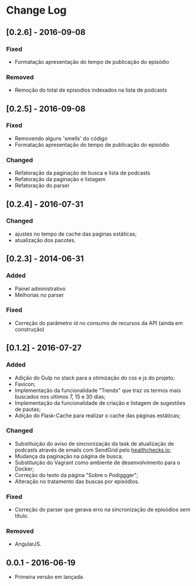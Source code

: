 # Change Log

## [0.2.6] - 2016-09-08
### Fixed
- Formatação apresentação do tempo de publicação do episódio

### Removed
- Remoção do total de episodios indexados na lista de podcasts

## [0.2.5] - 2016-09-08
### Fixed
- Removendo alguns 'smells' do código
- Formatação apresentação do tempo de publicação do episódio

### Changed
- Refatoração da paginação de busca e lista de podcasts
- Refatoração da paginação e listagem
- Refatoração do parser

## [0.2.4] - 2016-07-31
### Changed
- ajustes no tempo de cache das paginas estáticas;
- atualização dos pacotes.

## [0.2.3] - 2014-06-31
### Added
- Painel administrativo
- Melhorias no parser

### Fixed
- Correção do parâmetro id no consumo de recursos da API (ainda em construção)

## [0.1.2] - 2016-07-27
### Added
- Adição do Gulp no stack para a otimização do css e js do projeto;
- Favicon;
- Implementação da funcionalidade "Trends" que traz os termos mais buscados nos ultimos 7, 15 e 30 dias;
- Implementação da funcionalidade de criação e listagem de sugestões de pautas;
- Adição do Flask-Cache para realizar o cache das páginas estáticas;

### Changed
- Substituição do aviso de sincronização da task de atualização de podcasts através de emails com SendGrid pelo [healthchecks.io](https://healthchecks.io/);
- Mudança da paginação na página de busca;
- Substituição do Vagrant como ambiente de desenvolvimento para o Docker;
- Correção do texto da página "Sobre o Podiggger";
- Alteração no tratamento das buscas por episódios.

### Fixed
- Correção do parser que gerava erro  na sincronização de episódios sem título.

### Removed
- AngularJS.

## 0.0.1 - 2016-06-19
- Primeira versão em lançada.
